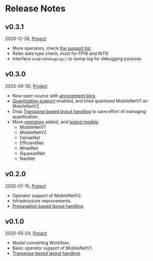 Release Notes
=============


## v0.3.1

2020-12-28, [Project](https://github.com/jackwish/tflite2onnx/projects/5)

* More operators, check [the support list](operator-support-status.md).
* Relax data type check, most for FP16 and INT8.
* Interface `enableDebugLog()` to dump log for debugging purpose.


## v0.3.0

2020-09-30, [Project](https://github.com/jackwish/tflite2onnx/projects/4)

* Now open source with [annocement blog](https://jackwish.net/2020/Convert-TensorFlow-Lite-models-to-ONNX.html).
* [Quantization support](https://github.com/jackwish/tflite2onnx/issues/10) enabled, and tried quantized MobileNetV1 an MobileNetV2.
* Drop [Transpose based layout handling](https://github.com/jackwish/tflite2onnx/issues/2) to save effort of managing quantization.
* More [operators](https://github.com/jackwish/tflite2onnx/blob/master/docs/operator-support-status.md) added, and [tested models](https://github.com/jackwish/tflite2onnx/tree/more-model-test/assets/networks):
  * MobileNetV1
  * MobileNetV2
  * DenseNet
  * EfficientNet
  * MnasNet
  * SqueezeNet
  * NasNet

## v0.2.0

2020-07-15, [Project](https://github.com/jackwish/tflite2onnx/projects/2)

* Operator support of MobileNetV2.
* Infrastructure improvements.
* [Propagation based layout handling](https://github.com/jackwish/tflite2onnx/issues/2).


## v0.1.0

2020-05-24, [Project](https://github.com/jackwish/tflite2onnx/projects/1)

* Model converting Workflow.
* Basic operator support of MobileNetV1.
* [Transpose based layout handling](https://github.com/jackwish/tflite2onnx/issues/2).
